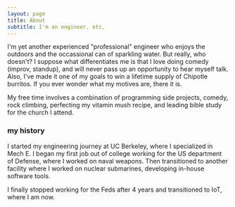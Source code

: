 ```yaml
---
layout: page
title: About
subtitle: I'm an engineer, etc.
---
```


I'm yet another experienced "professional" engineer who enjoys the outdoors and the occassional can of sparkling water. But really, who doesn't? I suppose what differentiates me is that I love doing comedy (improv, standup), and will never pass up an opportunity to hear myself talk. Also, I've made it one of my goals to win a lifetime supply of Chipotle burritos. If you ever wonder what my motives are, there it is.

My free time involves a combination of programming side projects, comedy, rock climbing, perfecting my vitamin mush recipe, and leading bible study for the church I attend. 

### my history

I started my engineering journey at UC Berkeley, where I specialized in Mech E. I began my first job out of college working for the US department of Defense, where I worked on naval weapons. Then transitioned to another facility where I worked on nuclear submarines, developing in-house software tools.

I finally stopped working for the Feds after 4 years and transitioned to IoT, where I am now.
